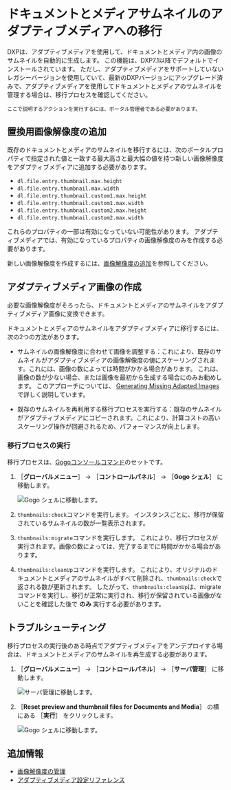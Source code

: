 # ドキュメントとメディアサムネイルのアダプティブメディアへの移行

DXPは、アダプティブメディアを使用して、ドキュメントとメディア内の画像のサムネイルを自動的に生成します。 この機能は、DXP7.1以降でデフォルトでインストールされています。 ただし、アダプティブメディアをサポートしていないレガシーバージョンを使用していて、最新のDXPバージョンにアップグレード済みで、アダプティブメディアを使用してドキュメントとメディアのサムネイルを管理する場合は、移行プロセスを確認してください。

```{note}
ここで説明するアクションを実行するには、ポータル管理者である必要があります。
```

## 置換用画像解像度の追加

既存のドキュメントとメディアのサムネイルを移行するには、次のポータルプロパティで指定された値と一致する最大高さと最大幅の値を持つ新しい画像解像度をアダプティブメディアに追加する必要があります。

* `dl.file.entry.thumbnail.max.height`
* `dl.file.entry.thumbnail.max.width`
* `dl.file.entry.thumbnail.custom1.max.height`
* `dl.file.entry.thumbnail.custom1.max.width`
* `dl.file.entry.thumbnail.custom2.max.height`
* `dl.file.entry.thumbnail.custom2.max.width`

これらのプロパティの一部は有効になっていない可能性があります。 アダプティブメディアでは、有効になっているプロパティの画像解像度のみを作成する必要があります。

新しい画像解像度を作成するには、[画像解像度の追加](./adding-image-resolutions.md)を参照してください。

## アダプティブメディア画像の作成

必要な画像解像度がそろったら、ドキュメントとメディアのサムネイルをアダプティブメディア画像に変換できます。

ドキュメントとメディアのサムネイルをアダプティブメディアに移行するには、次の2つの方法があります。

* サムネイルの画像解像度に合わせて画像を調整する：これにより、既存のサムネイルがアダプティブメディアの画像解像度の値にスケーリングされます。これには、画像の数によっては時間がかかる場合があります。 これは、画像の数が少ない場合、または画像を最初から生成する場合にのみお勧めします。 このアプローチについては、 [Generating Missing Adapted Images](./managing-image-resolutions.md#generating-missing-adapted-images) で詳しく説明しています。

* 既存のサムネイルを再利用する移行プロセスを実行する：既存のサムネイルがアダプティブメディアにコピーされます。これにより、計算コストの高いスケーリング操作が回避されるため、パフォーマンスが向上します。

### 移行プロセスの実行

移行プロセスは、[Gogoコンソールコマンド](../../../../liferay-internals/fundamentals/using-the-gogo-shell/gogo-shell-commands.md)のセットです。

1. ［**グローバルメニュー**］ &rarr; ［**コントロールパネル**］ &rarr; ［**Gogo シェル**］ に移動します。

   ![Gogo シェルに移動します。](./migrating-documents-and-media-thumbnails/images/01.png)

1. `thumbnails:check`コマンドを実行します。 インスタンスごとに、移行が保留されているサムネイルの数が一覧表示されます。
1. `thumbnails:migrate`コマンドを実行します。 これにより、移行プロセスが実行されます。画像の数によっては、完了するまでに時間がかかる場合があります。
1. `thumbnails:cleanUp`コマンドを実行します。 これにより、オリジナルのドキュメントとメディアのサムネイルがすべて削除され、`thumbnails:check`で返される数が更新されます。 したがって、`thumbnails:cleanUp`は、migrateコマンドを実行し、移行が正常に実行され、移行が保留されている画像がないことを確認した後で **のみ** 実行する必要があります。

## トラブルシューティング

移行プロセスの実行後のある時点でアダプティブメディアをアンデプロイする場合は、ドキュメントとメディアのサムネイルを再生成する必要があります。

1. ［**グローバルメニュー**］ &rarr; ［**コントロールパネル**］ &rarr; ［**サーバ管理**］ に移動します。

   ![サーバ管理に移動します。](./migrating-documents-and-media-thumbnails/images/03.png)

1. ［**Reset preview and thumbnail files for Documents and Media**］ の横にある ［**実行**］ をクリックします。

   ![Gogo シェルに移動します。](./migrating-documents-and-media-thumbnails/images/02.png)

## 追加情報

* [画像解像度の管理](./managing-image-resolutions.md)
* [アダプティブメディア設定リファレンス](./adaptive-media-configuration-reference.md)
